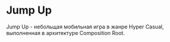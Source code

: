 # Jump Up
Jump Up - небольщая мобильная игра в жанре Hyper Casual, выполненная в архитектуре Composition Root.
